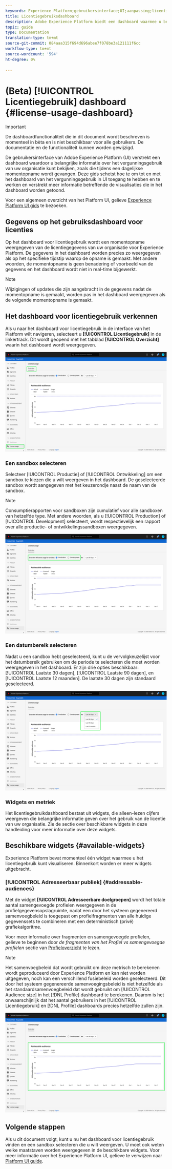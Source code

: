 ```yaml
---
keywords: Experience Platform;gebruikersinterface;UI;aanpassing;licentiegebruiksdashboard;dashboard;licentiegebruik;machtiging;consumptie
title: Licentiegebruiksdashboard
description: Adobe Experience Platform biedt een dashboard waarmee u belangrijke informatie kunt bekijken over het gebruik van licenties voor uw organisatie.
topic: guide
type: Documentation
translation-type: tm+mt
source-git-commit: 084aaa315f694d696abee7f078be3a121111f6cc
workflow-type: tm+mt
source-wordcount: '594'
ht-degree: 0%

---
```



# (Beta) [!UICONTROL Licentiegebruik] dashboard {#license-usage-dashboard}

>[!IMPORTANT]
>
>De dashboardfunctionaliteit die in dit document wordt beschreven is momenteel in bèta en is niet beschikbaar voor alle gebruikers. De documentatie en de functionaliteit kunnen worden gewijzigd.

De gebruikersinterface van Adobe Experience Platform (UI) verstrekt een dashboard waardoor u belangrijke informatie over het vergunningsgebruik van uw organisatie kunt bekijken, zoals die tijdens een dagelijkse momentopname wordt gevangen. Deze gids schetst hoe te om tot en met het dashboard van het vergunningsgebruik in UI toegang te hebben en te werken en verstrekt meer informatie betreffende de visualisaties die in het dashboard worden getoond.

Voor een algemeen overzicht van het Platform UI, gelieve [Experience Platform UI gids](../../landing/ui-guide.md) te bezoeken.

## Gegevens op het gebruiksdashboard voor licenties

Op het dashboard voor licentiegebruik wordt een momentopname weergegeven van de licentiegegevens van uw organisatie voor Experience Platform. De gegevens in het dashboard worden precies zo weergegeven als op het specifieke tijdstip waarop de opname is gemaakt. Met andere woorden, de momentopname is geen benadering of voorbeeld van de gegevens en het dashboard wordt niet in real-time bijgewerkt.

>[!NOTE]
>
>Wijzigingen of updates die zijn aangebracht in de gegevens nadat de momentopname is gemaakt, worden pas in het dashboard weergegeven als de volgende momentopname is gemaakt.

## Het dashboard voor licentiegebruik verkennen

Als u naar het dashboard voor licentiegebruik in de interface van het Platform wilt navigeren, selecteert u **[!UICONTROL Licentiegebruik]** in de linkertrack. Dit wordt geopend met het tabblad **[!UICONTROL Overzicht]** waarin het dashboard wordt weergegeven.

![](../images/license-usage/dashboard-overview.png)

### Een sandbox selecteren

Selecteer [!UICONTROL Productie] of [!UICONTROL Ontwikkeling] om een sandbox te kiezen die u wilt weergeven in het dashboard. De geselecteerde sandbox wordt aangegeven met het keuzerondje naast de naam van de sandbox.

>[!NOTE]
>
>Consumptierapporten voor sandboxen zijn cumulatief voor alle sandboxen van hetzelfde type. Met andere woorden, als u [!UICONTROL Production] of [!UICONTROL Development] selecteert, wordt respectievelijk een rapport over alle productie- of ontwikkelingssandboxen weergegeven.

![](../images/license-usage/select-sandbox.png)

### Een datumbereik selecteren

Nadat u een sandbox hebt geselecteerd, kunt u de vervolgkeuzelijst voor het datumbereik gebruiken om de periode te selecteren die moet worden weergegeven in het dashboard. Er zijn drie opties beschikbaar: [!UICONTROL Laatste 30 dagen], [!UICONTROL Laatste 90 dagen], en [!UICONTROL Laatste 12 maanden]. De laatste 30 dagen zijn standaard geselecteerd.

![](../images/license-usage/select-date-range.png)

### Widgets en metriek

Het licentiegebruikdashboard bestaat uit widgets, die alleen-lezen cijfers weergeven die belangrijke informatie geven over het gebruik van de licentie van uw organisatie. Zie de sectie over beschikbare widgets in deze handleiding voor meer informatie over deze widgets.

## Beschikbare widgets {#available-widgets}

Experience Platform bevat momenteel één widget waarmee u het licentiegebruik kunt visualiseren. Binnenkort worden er meer widgets uitgebracht.

### [!UICONTROL Adresseerbaar publiek] {#addressable-audiences}

Met de widget **[!UICONTROL Adresseerbare doelgroepen]** wordt het totale aantal samengevoegde profielen weergegeven in de profielgegevensopslagruimte, nadat een door het systeem gegenereerd samenvoegbeleid is toegepast om profielfragmenten van alle huidige gegevenssets te combineren met een deterministisch (privé) grafiekalgoritme.

Voor meer informatie over fragmenten en samengevoegde profielen, gelieve te beginnen door *de fragmenten van het Profiel vs samengevoegde profielen* sectie van [Profieloverzicht](../../profile/home.md) te lezen.

>[!NOTE]
>
>Het samenvoegbeleid dat wordt gebruikt om deze metrisch te berekenen wordt geproduceerd door Experience Platform en kan niet worden uitgegeven, noch kan een verschillend fusiebeleid worden geselecteerd. Dit door het systeem gegenereerde samenvoegingsbeleid is niet hetzelfde als het standaardsamenvoegbeleid dat wordt gebruikt om [!UICONTROL Audience size] in het [!DNL Profile] dashboard te berekenen. Daarom is het onwaarschijnlijk dat het aantal gebruikers in het [!UICONTROL Licentiegebruik] en [!DNL Profile] dashboards precies hetzelfde zullen zijn.

![](../images/license-usage/addressable-audiences.png)

## Volgende stappen

Als u dit document volgt, kunt u nu het dashboard voor licentiegebruik vinden en een sandbox selecteren die u wilt weergeven. U moet ook weten welke maatstaven worden weergegeven in de beschikbare widgets. Voor meer informatie over het Experience Platform UI, gelieve te verwijzen naar [Platform UI guide](../../landing/ui-guide.md).